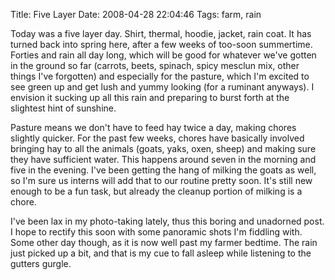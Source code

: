 Title: Five Layer
Date: 2008-04-28 22:04:46
Tags: farm, rain

Today was a five layer day. Shirt, thermal, hoodie, jacket, rain
coat. It has turned back into spring here, after a few weeks of
too-soon summertime. Forties and rain all day long, which will be
good for whatever we've gotten in the ground so far (carrots,
beets, spinach, spicy mesclun mix, other things I've forgotten) and
especially for the pasture, which I'm excited to see green up and
get lush and yummy looking (for a ruminant anyways). I envision it
sucking up all this rain and preparing to burst forth at the
slightest hint of sunshine.

Pasture means we don't have to feed hay twice a day, making chores
slightly quicker. For the past few weeks, chores have basically
involved bringing hay to all the animals (goats, yaks, oxen, sheep)
and making sure they have sufficient water. This happens around
seven in the morning and five in the evening. I've been getting the
hang of milking the goats as well, so I'm sure us interns will add
that to our routine pretty soon. It's still new enough to be a fun
task, but already the cleanup portion of milking is a chore.

I've been lax in my photo-taking lately, thus this boring and
unadorned post. I hope to rectify this soon with some panoramic
shots I'm fiddling with. Some other day though, as it is now well
past my farmer bedtime. The rain just picked up a bit, and that is
my cue to fall asleep while listening to the gutters gurgle.

